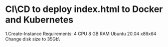 # CI\CD to deploy index.html to Docker and Kubernetes

1.Сreate-Instance
Requirements:
4 CPU
8 GB RAM
Ubuntu 20.04 x86x64
Change disk size to 35Gb\
